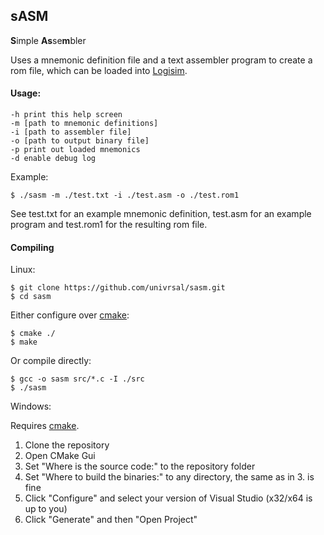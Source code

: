 ## sASM
**S**imple **As**se**m**bler

Uses a mnemonic definition file and a text assembler program to create a rom file,
which can be loaded into [Logisim](https://github.com/LogisimIt/Logisim).

#### Usage:
```
-h print this help screen
-m [path to mnemonic definitions]
-i [path to assembler file]
-o [path to output binary file]
-p print out loaded mnemonics
-d enable debug log
```
Example:
```
$ ./sasm -m ./test.txt -i ./test.asm -o ./test.rom1
```
See test.txt for an example mnemonic definition, test.asm for an example program and test.rom1 for the resulting rom file.
#### Compiling
Linux:
```
$ git clone https://github.com/univrsal/sasm.git
$ cd sasm
```
Either configure over [cmake](https://cmake.org):
```
$ cmake ./
$ make
```
Or compile directly:
```
$ gcc -o sasm src/*.c -I ./src
$ ./sasm
```

Windows:

Requires [cmake](https://cmake.org).
1. Clone the repository
2. Open CMake Gui
3. Set "Where is the source code:" to the repository folder
4. Set "Where to build the binaries:" to any directory, the same as in 3. is fine
5. Click "Configure" and select your version of Visual Studio (x32/x64 is up to you)
6. Click "Generate" and then "Open Project"
